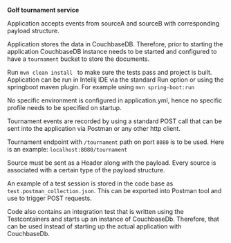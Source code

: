 **Golf tournament service**

Application accepts events from sourceA and sourceB with corresponding payload structure. 

Application stores the data in CouchbaseDB. Therefore, prior to starting the application CouchbaseDB instance needs 
to be started and configured to have a `tournament` bucket to store the documents.

Run `mvn clean install ` to make sure the tests pass and project is built.
Application can be run in Intellij IDE via the standard Run option or using the springboot maven plugin.
For example using `mvn spring-boot:run`

No specific environment is configured in application.yml, hence no specific profile needs to be specified on startup.

Tournament events are recorded by using a standard POST call that can be sent into the application via Postman 
or any other http client.

Tournament endpoint with `/tournament` path on port `8080` is to be used. Here is an example: `localhost:8080/tournament`

Source must be sent as a Header along with the payload. Every source is associated with a certain type of the payload 
structure.
 
An example of a test session is stored in the code base as `test.postman_collection.json`. 
This can be exported into Postman tool and use to trigger POST requests.
 
Code also contains an integration test that is written using the Testcontainers and starts up an instance of CouchbaseDb.
Therefore, that can be used instead of starting up the actual application with CouchbaseDb.

